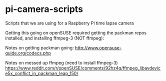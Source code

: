 # pi-camera-scripts
Scripts that we are using for a Raspberry Pi time lapse camera

Getting this going on openSUSE required getting the packman repos installed, and installing ffmpeg-3 (NOT ffmpeg):

Notes on getting packman going:
http://www.opensuse-guide.org/codecs.php

Notes on messed up ffmpeg (need to install ffmpeg-3)
https://www.reddit.com/r/openSUSE/comments/92hz4q/ffmpeg_libavdevice5x_conflict_in_packman_leap_150/
